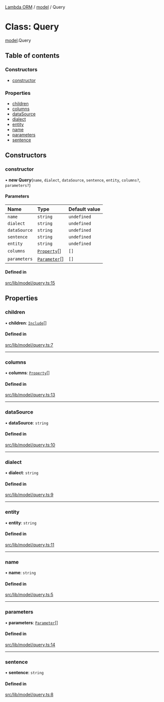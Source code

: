 [Lambda ORM](../README.md) / [model](../modules/model.md) / Query

# Class: Query

[model](../modules/model.md).Query

## Table of contents

### Constructors

- [constructor](model.Query.md#constructor)

### Properties

- [children](model.Query.md#children)
- [columns](model.Query.md#columns)
- [dataSource](model.Query.md#datasource)
- [dialect](model.Query.md#dialect)
- [entity](model.Query.md#entity)
- [name](model.Query.md#name)
- [parameters](model.Query.md#parameters)
- [sentence](model.Query.md#sentence)

## Constructors

### constructor

• **new Query**(`name`, `dialect`, `dataSource`, `sentence`, `entity`, `columns?`, `parameters?`)

#### Parameters

| Name | Type | Default value |
| :------ | :------ | :------ |
| `name` | `string` | `undefined` |
| `dialect` | `string` | `undefined` |
| `dataSource` | `string` | `undefined` |
| `sentence` | `string` | `undefined` |
| `entity` | `string` | `undefined` |
| `columns` | [`Property`](../interfaces/model.Property.md)[] | `[]` |
| `parameters` | [`Parameter`](../interfaces/model.Parameter.md)[] | `[]` |

#### Defined in

[src/lib/model/query.ts:15](https://github.com/FlavioLionelRita/lambda-orm/blob/c5c7261/src/lib/model/query.ts#L15)

## Properties

### children

• **children**: [`Include`](model.Include.md)[]

#### Defined in

[src/lib/model/query.ts:7](https://github.com/FlavioLionelRita/lambda-orm/blob/c5c7261/src/lib/model/query.ts#L7)

___

### columns

• **columns**: [`Property`](../interfaces/model.Property.md)[]

#### Defined in

[src/lib/model/query.ts:13](https://github.com/FlavioLionelRita/lambda-orm/blob/c5c7261/src/lib/model/query.ts#L13)

___

### dataSource

• **dataSource**: `string`

#### Defined in

[src/lib/model/query.ts:10](https://github.com/FlavioLionelRita/lambda-orm/blob/c5c7261/src/lib/model/query.ts#L10)

___

### dialect

• **dialect**: `string`

#### Defined in

[src/lib/model/query.ts:9](https://github.com/FlavioLionelRita/lambda-orm/blob/c5c7261/src/lib/model/query.ts#L9)

___

### entity

• **entity**: `string`

#### Defined in

[src/lib/model/query.ts:11](https://github.com/FlavioLionelRita/lambda-orm/blob/c5c7261/src/lib/model/query.ts#L11)

___

### name

• **name**: `string`

#### Defined in

[src/lib/model/query.ts:5](https://github.com/FlavioLionelRita/lambda-orm/blob/c5c7261/src/lib/model/query.ts#L5)

___

### parameters

• **parameters**: [`Parameter`](../interfaces/model.Parameter.md)[]

#### Defined in

[src/lib/model/query.ts:14](https://github.com/FlavioLionelRita/lambda-orm/blob/c5c7261/src/lib/model/query.ts#L14)

___

### sentence

• **sentence**: `string`

#### Defined in

[src/lib/model/query.ts:8](https://github.com/FlavioLionelRita/lambda-orm/blob/c5c7261/src/lib/model/query.ts#L8)
